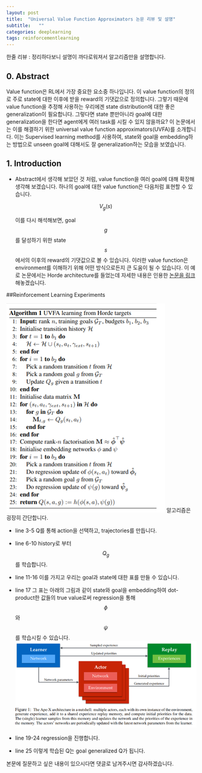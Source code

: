 ```yaml
---
layout: post
title:  "Universal Value Function Approximators 논문 리뷰 및 설명"
subtitle:   ""
categories: deeplearning
tags: reinforcementlearning
---
```

한줄 리뷰 : 정리하다보니 설명이 까다로워져서 알고리즘만을 설명합니다.

## 0. Abstract

Value function은 RL에서 가장 중요한 요소중 하나입니다. 이 value function의 정의로 주로 state에 대한 이후에 받을 reward의 기댓값으로 정의합니다. 그렇기 때문에 value function을 추정해 사용하는 우리에겐 state distribution에 대한 좋은 generalization이 필요합니다. 그렇다면 state 뿐만아니라 goal에 대한 generalization을 한다면 agent에게 여러 task를 시킬 수 있지 않을까요? 이 논문에서는 이를 해결하기 위한 universal value function approximators(UVFA)를 소개합니다. 이는 Supervised learning method를 사용하여, state와 goal을 embedding하는 방법으로 unseen goal에 대해서도 잘 generalization하는 모습을 보였습니다.

## 1. Introduction

- Abstract에서 생각해 보았던 것 처럼, value function을 여러 goal에 대해 확장해 생각해 보겠습니다. 하나의 goal에 대한 value function은 다음처럼 표현할 수 있습니다.

    $$V_g(s)$$

    이를 다시 해석해보면, goal $$ g $$를 달성하기 위한 state $$ s $$에서의 이후의 reward의 기댓값으로 볼 수 있습니다. 이러한 value function은 environment를 이해하기 위해 어떤 방식으로든지 큰 도움이 될 수 있습니다. 이 예로 논문에서는 Horde architecture를 들었는데 자세한 내용은 인용한 [논문을 링크](https://www.cs.swarthmore.edu/~meeden/DevelopmentalRobotics/horde1.pdf)해놓겠습니다. 


##Reinforcement Learning Experiments

![Apex](/assets/img/uvfa_0.PNG)
알고리즘은 굉장히 간단합니다.
- line 3-5 Q를 통해 action을 선택하고, trajectories를 만듭니다.

- line 6-10 history로 부터 $$Q_g$$ 를 학습합니다.

- line 11-16 이를 가지고 우리는 goal과 state에 대한 표를 만들 수 있습니다. 

- line 17 그 표는 아래의 그림과 같이 state와 goal을 embedding하여 dot-product한 값들의 true value로써 regression을 통해 $$\phi$$와 $$\psi$$를 학습시킬 수 있습니다.
![Apex](/assets/img/apex_1.PNG)

- line 19-24 regression을 진행합니다.

- line 25 이렇게 학습된 Q는 goal generalized Q가 됩니다.

본문에 질문하고 싶은 내용이 있으시다면 댓글로 남겨주시면 감사하겠습니다.


